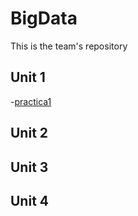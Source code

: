 # BigData
This is the team's repository

## Unit 1

-[practica1](https://github.com/JJimenez2117/BigData/blob/Unit1/Practices/Practice_1/README.md)

## Unit 2

## Unit 3

## Unit 4
